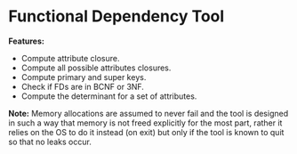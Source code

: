 # Functional Dependency Tool
**Features:**
- Compute attribute closure.
- Compute all possible attributes closures.
- Compute primary and super keys.
- Check if FDs are in BCNF or 3NF.
- Compute the determinant for a set of attributes.

**Note:** Memory allocations are assumed to never fail and the tool is designed in such a way that memory is not freed explicitly for the most part, rather it relies on the OS to do it instead (on exit) but only if the tool is known to quit so that no leaks occur.
